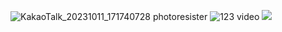 ![KakaoTalk_20231011_171740728](https://github.com/kim04st/Creative_Engineering/assets/127822697/c07b5f18-fb35-4a34-8dee-f58bc4fb8365)
photoresister
![123](https://github.com/kim04st/Creative_Engineering/assets/127822697/1f85e216-c962-4da8-bfca-806ecd459df2)
video
<img width="{60%}" src="https://github.com/kim04st/Creative_Engineering/assets/127822697/c07b5f18-fb35-4a34-8dee-f58bc4fb8365">
